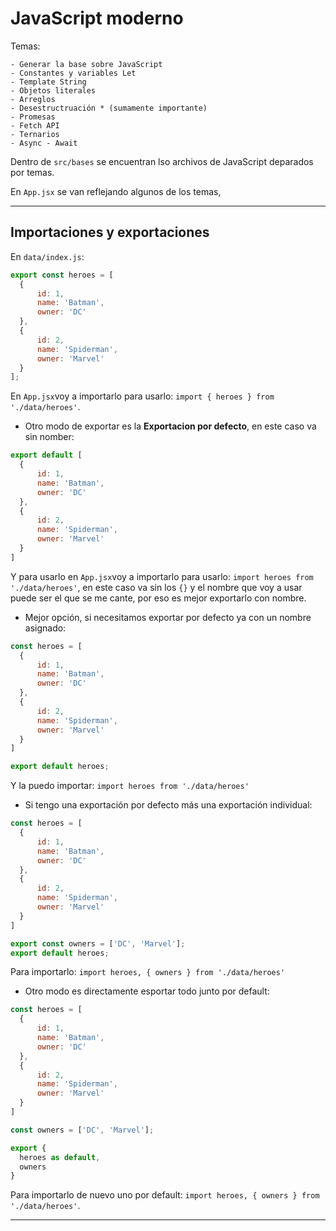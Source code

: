 # JavaScript moderno

Temas:

```
- Generar la base sobre JavaScript
- Constantes y variables Let
- Template String
- Objetos literales
- Arreglos
- Desestructruación * (sumamente importante)
- Promesas
- Fetch API
- Ternarios
- Async - Await
```

Dentro de `src/bases` se encuentran lso archivos de JavaScript deparados por temas.

En `App.jsx` se van reflejando algunos de los temas,

---

## Importaciones y exportaciones

En `data/index.js`:

```JavaScript
export const heroes = [
  {
      id: 1,
      name: 'Batman',
      owner: 'DC'
  },
  {
      id: 2,
      name: 'Spiderman',
      owner: 'Marvel'
  }
];
```

En `App.jsx`voy a importarlo para usarlo: `import { heroes } from './data/heroes'`.


- Otro modo de exportar es la **Exportacion por defecto**, en este caso va sin nomber:

```JavaScript
export default [
  {
      id: 1,
      name: 'Batman',
      owner: 'DC'
  },
  {
      id: 2,
      name: 'Spiderman',
      owner: 'Marvel'
  }
]
```

Y para usarlo en `App.jsx`voy a importarlo para usarlo: `import heroes from './data/heroes'`, en este caso va sin los `{}` y el nombre que voy a usar puede ser el que se me cante, por eso es mejor exportarlo con nombre.

- Mejor opción, si necesitamos exportar por defecto ya con un nombre asignado:

```JavaScript
const heroes = [
  {
      id: 1,
      name: 'Batman',
      owner: 'DC'
  },
  {
      id: 2,
      name: 'Spiderman',
      owner: 'Marvel'
  }
]

export default heroes;
```

Y la puedo importar: `import heroes from './data/heroes'`

- Si tengo una exportación por defecto más una exportación individual:

```JavaScript
const heroes = [
  {
      id: 1,
      name: 'Batman',
      owner: 'DC'
  },
  {
      id: 2,
      name: 'Spiderman',
      owner: 'Marvel'
  }
]

export const owners = ['DC', 'Marvel'];
export default heroes;
```

Para importarlo: `import heroes, { owners } from './data/heroes'`

- Otro modo es directamente esportar todo junto por default:

```JavaScript
const heroes = [
  {
      id: 1,
      name: 'Batman',
      owner: 'DC'
  },
  {
      id: 2,
      name: 'Spiderman',
      owner: 'Marvel'
  }
]

const owners = ['DC', 'Marvel'];

export {
  heroes as default,
  owners
}
```

Para importarlo de nuevo uno por default: `import heroes, { owners } from './data/heroes'`.

---